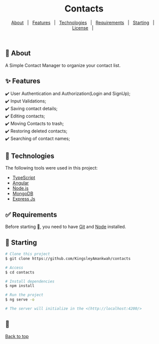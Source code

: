 <div align="center" id="top"></div>

<h1 align="center">Contacts</h1>

<p align="center">
  <a href="#dart-about">About</a> &#xa0; | &#xa0; 
  <a href="#sparkles-features">Features</a> &#xa0; | &#xa0;
  <a href="#rocket-technologies">Technologies</a> &#xa0; | &#xa0;
  <a href="#white_check_mark-requirements">Requirements</a> &#xa0; | &#xa0;
  <a href="#checkered_flag-starting">Starting</a> &#xa0; | &#xa0;
  <a href="#memo-license">License</a> &#xa0; | &#xa0;
</p>

<br>

## :dart: About

A Simple Contact Manager to organize your contact list.

## :sparkles: Features

:heavy_check_mark: User Authentication and Authorization(Login and SignUp);\
:heavy_check_mark: Input Validations;\
:heavy_check_mark: Saving contact details;\
:heavy_check_mark: Editing contacts;\
:heavy_check_mark: Moving Contacts to trash;\
:heavy_check_mark: Restoring deleted contacts;\
:heavy_check_mark: Searching of contact names;

## :rocket: Technologies

The following tools were used in this project:

- [TypeScript](https://www.typescriptlang.org/)
- [Angular](https://expo.io/)
- [Node.js](https://nodejs.org/en/)
- [MongoDB](https://pt-br.reactjs.org/)
- [Express Js](https://expressjs.com/)

## :white_check_mark: Requirements

Before starting :checkered_flag:, you need to have [Git](https://git-scm.com) and [Node](https://nodejs.org/en/) installed.

## :checkered_flag: Starting

```bash
# Clone this project
$ git clone https://github.com/KingsleyAmankwah/contacts

# Access
$ cd contacts

# Install dependencies
$ npm install

# Run the project
$ ng serve -o

# The server will initialize in the <(http://localhost:4200/>
```

## :memo:

<a href="#top">Back to top</a>
